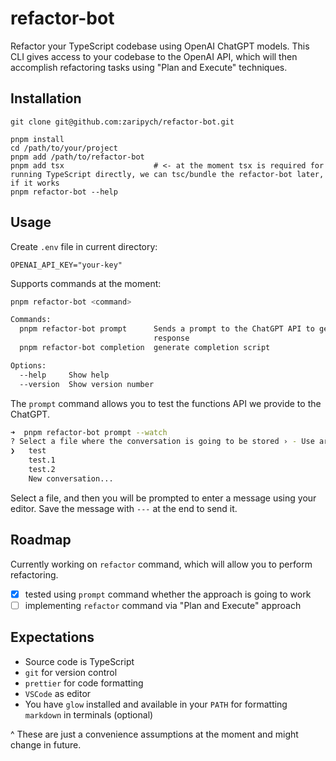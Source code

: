 # refactor-bot

Refactor your TypeScript codebase using OpenAI ChatGPT models. This CLI gives
access to your codebase to the OpenAI API, which will then accomplish
refactoring tasks using "Plan and Execute" techniques.

## Installation

```
git clone git@github.com:zaripych/refactor-bot.git
```

```
pnpm install
cd /path/to/your/project
pnpm add /path/to/refactor-bot
pnpm add tsx                    # <- at the moment tsx is required for running TypeScript directly, we can tsc/bundle the refactor-bot later, if it works
pnpm refactor-bot --help
```

## Usage

Create `.env` file in current directory:

```
OPENAI_API_KEY="your-key"
```

Supports commands at the moment:

```sh
pnpm refactor-bot <command>

Commands:
  pnpm refactor-bot prompt      Sends a prompt to the ChatGPT API to generate a
                                response
  pnpm refactor-bot completion  generate completion script

Options:
  --help     Show help                                                 [boolean]
  --version  Show version number                                       [boolean]
```

The `prompt` command allows you to test the functions API we provide to the
ChatGPT.

```sh
➜  pnpm refactor-bot prompt --watch
? Select a file where the conversation is going to be stored › - Use arrow-keys. Return to submit.
❯   test
    test.1
    test.2
    New conversation...
```

Select a file, and then you will be prompted to enter a message using your
editor. Save the message with `---` at the end to send it.

## Roadmap

Currently working on `refactor` command, which will allow you to perform
refactoring.

-   [x] tested using `prompt` command whether the approach is going to work
-   [ ] implementing `refactor` command via "Plan and Execute" approach

## Expectations

-   Source code is TypeScript
-   `git` for version control
-   `prettier` for code formatting
-   `VSCode` as editor
-   You have `glow` installed and available in your `PATH` for formatting
    `markdown` in terminals (optional)

^ These are just a convenience assumptions at the moment and might change in
future.
